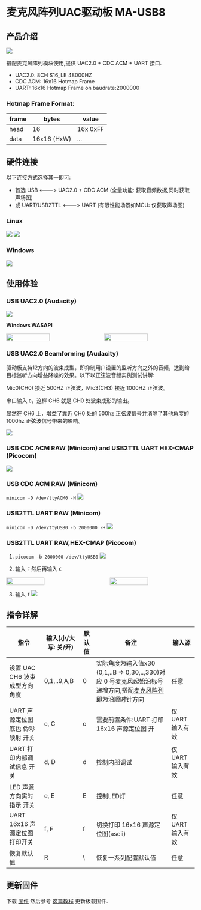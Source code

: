# 麦克风阵列UAC驱动板 MA-USB8

## 产品介绍

![](../../assets/modules/micarray_usbboard_bl616/product-front.png)

搭配麦克风阵列模块使用,提供 UAC2.0 + CDC ACM + UART 接口.

- UAC2.0: 8CH S16_LE 48000HZ
- CDC ACM: 16x16 Hotmap Frame
- UART: 16x16 Hotmap Frame on baudrate:2000000 

### Hotmap Frame Format:

| frame| bytes        | value    |
|------|--------------|----------|
| head | 16           | 16x 0xFF |
| data | 16x16 (HxW)  | ...      |


## 硬件连接

以下连接方式选择其一即可:
- 首选 USB <---> UAC2.0 + CDC ACM (全量功能: 获取音频数据,同时获取声场图)
- 或 UART/USB2TTL <---> UART (有限性能场景如MCU: 仅获取声场图)

### Linux
![](../../assets/modules/micarray_usbboard_bl616/dmesg.png)
![](../../assets/modules/micarray_usbboard_bl616/lsusb.png)

### Windows
![](../../assets/modules/micarray_usbboard_bl616/devmgmt.png)



## 使用体验

### USB UAC2.0 (Audacity)
![](../../assets/modules/micarray_usbboard_bl616/audacity-linux-sine1k.png)

**Windows WASAPI**
<div style="display: flex; justify-content: space-between;">
  <img src="../../assets/modules/micarray_usbboard_bl616/audacity-windows-wasapi-step-1.png" style="width: 48%;">
  <img src="../../assets/modules/micarray_usbboard_bl616/audacity-windows-wasapi-step-2.png" style="width: 48%;">
</div>

### USB UAC2.0 Beamforming (Audacity)

驱动板支持12方向的波束成型，即抑制用户设置的监听方向之外的音频，达到给目标监听方向增益降噪的效果。以下以正弦波音频实例测试讲解:

Mic0(CH0) 接近 500HZ 正弦波，Mic3(CH3) 接近 1000HZ 正弦波。

串口输入 `0`，这样 CH6 就是 CH0 处波束成形的输出。

显然在 CH6 上，增益了靠近 CH0 处的 500hz 正弦波信号并消除了其他角度的 1000hz 正弦波信号带来的影响。

![](../../assets/modules/micarray_usbboard_bl616/sine500hz@ch0_and_sine1000hz@ch3_with_beamforming@ch0.png)

### USB CDC ACM RAW (Minicom) and USB2TTL UART HEX-CMAP (Picocom)

![](../../assets/modules/micarray_usbboard_bl616/minicom_acm&picocom_uart-combine.png)

### USB CDC ACM RAW (Minicom)

`minicom -D /dev/ttyACM0 -H`
![](../../assets/modules/micarray_usbboard_bl616/minicom_acm-raw.png)


### USB2TTL UART RAW (Minicom)

`minicom -D /dev/ttyUSB0 -b 2000000 -H`
![](../../assets/modules/micarray_usbboard_bl616/minicom_uart-raw.png)


### USB2TTL UART RAW,HEX-CMAP (Picocom)

1. `picocom -b 2000000 /dev/ttyUSB0`
![](../../assets/modules/micarray_usbboard_bl616/picocom_uart-raw-errcode.png)

2. 输入 `F` 然后再输入 `C`
<div style="display: flex; justify-content: space-between;">
  <img src="../../assets/modules/micarray_usbboard_bl616/picocom_uart-hex.png" style="width: 45%;">
  <img src="../../assets/modules/micarray_usbboard_bl616/picocom_uart-hex-cmap.png" style="width: 45%;">
</div>

3. 输入 `f`
![](../../assets/modules/micarray_usbboard_bl616/picocom_uart-hex-to-raw-errcode.png)


## 指令详解

| 指令                          | 输入(小/大写: 关/开) | 默认值 | 备注                                         |   输入源        |
|------------------------------|--------------------|-------|---------------------------------------------|----------------|
| 设置 UAC CH6 波束成型方向角度    | 0,1,..9,A,B        | 0     | 实际角度为输入值x30 (0,1,..B => 0,30,..,330)对应 0 号麦克风起始沿标号递增方向,搭配[麦克风阵列](./micarray.md)即为沿顺时针方向    | 任意            |
| UART 声源定位图底色 伪彩映射 开关 | c, C               | c     | 需要前置条件:UART 打印 16x16 声源定位图 开       | 仅 UART 输入有效 |
| UART 打印内部调试信息 开关       | d, D               | d     | 控制内部调试                                  | 仅 UART 输入有效 |
| LED 声源方向实时指示 开关        | e, E               | E     | 控制LED灯                                    | 任意            |
| UART 16x16 声源定位图 打印开关   | f, F               | f     | 切换打印 16x16 声源定位图(ascii)               | 仅 UART 输入有效 |
| 恢复默认值                      | R                  | \     |恢复一系列配置默认值                            | 任意            |


## 更新固件

下载 [固件](../../assets/modules/micarray_usbboard_bl616/firmware/MA-USB8-250822.bin) 然后参考 [这篇教程](../logic_analyzer/combo8/update_firmware.html#Burn-firmware) 更新板载固件.